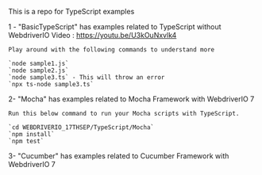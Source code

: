 This is a repo for TypeScript examples

1 - "BasicTypeScript" has examples related to TypeScript without WebdriverIO
Video : https://youtu.be/U3kOuNxvlk4

    Play around with the following commands to understand more

    `node sample1.js`
    `node sample2.js`
    `node sample3.ts` - This will throw an error
    `npx ts-node sample3.ts`

2- "Mocha" has examples related to Mocha Framework with WebdriverIO 7

    Run this below command to run your Mocha scripts with TypeScript.

    `cd WEBDRIVERIO_17THSEP/TypeScript/Mocha`
    `npm install`
    `npm test`

3- "Cucumber" has examples related to Cucumber Framework with WebdriverIO 7
